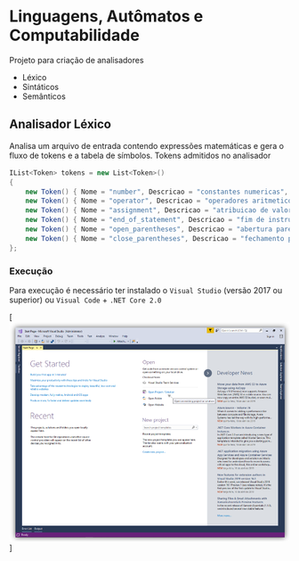 # Linguagens, Autômatos e Computabilidade
Projeto para criação de analisadores
 - Léxico
 - Sintáticos
 - Semânticos

## Analisador Léxico
Analisa um arquivo de entrada contendo expressões matemáticas e gera o fluxo de tokens e a tabela de símbolos. Tokens admitidos no analisador 
```c#
IList<Token> tokens = new List<Token>()
{
	new Token() { Nome = "number", Descricao = "constantes numericas", Padrao = new Regex("[0-9]"), DeveEstarTabelaSimbolos = true },
	new Token() { Nome = "operator", Descricao = "operadores aritmeticos", Padrao = new Regex("[+|\\-|*|/]"), DeveEstarTabelaSimbolos = false },
	new Token() { Nome = "assignment", Descricao = "atribuicao de valores", Padrao = new Regex("[=]"), DeveEstarTabelaSimbolos = false },
	new Token() { Nome = "end_of_statement", Descricao = "fim de instrucao", Padrao = new Regex("[;]"), DeveEstarTabelaSimbolos = false },
	new Token() { Nome = "open_parentheses", Descricao = "abertura parenteses", Padrao = new Regex("[(]"), DeveEstarTabelaSimbolos = false },
	new Token() { Nome = "close_parentheses", Descricao = "fechamento parenteses", Padrao = new Regex("[)]"), DeveEstarTabelaSimbolos = false }
};
```

### Execução
Para execução é necessário ter instalado o ``Visual Studio`` (versão 2017 ou superior) ou ``Visual Code`` + ``.NET Core 2.0``  

[![Primeiro Passo](https://github.com/nmdantas/fiap-lac-analisadores/blob/master/imagens/passo-01.png)]
